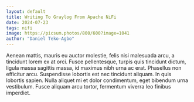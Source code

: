 ```yaml
---
layout: default
title: Writing To Graylog From Apache NiFi
date: 2024-07-23
tags: nifi
image: https://picsum.photos/800/600?image=1041
author: "Daniel Teko-Agbo"
---
```


 Aenean mattis, mauris eu auctor molestie, felis nisi malesuada arcu, a tincidunt lorem ex at orci. Fusce pellentesque, turpis quis tincidunt dictum, ligula massa sagittis massa, id maximus nibh urna ac erat. Phasellus non efficitur arcu. Suspendisse lobortis est nec tincidunt aliquam. In quis lobortis sapien. Nulla aliquet mi et dolor condimentum, eget bibendum urna vestibulum. Fusce aliquam arcu tortor, fermentum viverra leo finibus imperdiet.